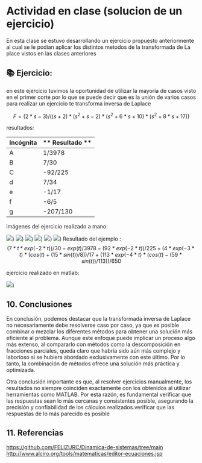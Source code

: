 # Actividad en clase (solucion de un ejercicio)
En esta clase se estuvo desarrollando un ejercicio propuesto anteriormente al cual se le podian aplicar los distintos metodos de la transformada de La place vistos en las clases anteriores



## 📚 Ejercicio:
en este ejercicio tuvimos la oportunidad de utilizar la mayoría de casos visto en el primer corte por lo que se puede decir que es la unión de varios casos para realizar un ejercicio te transforma inversa de Laplace

$$F=(2*s-3)/((s+2)*(s^2+s-2)*(s^2+6*s+10)*(s^2+8*s+17))$$

resultados:

| **Incógnita** | ** Resultado **  |
|---------------|------------------|
|       A       |      1/3978      |
|       B       |     7/30         |
|       C       |      -92/225     |
|       d       |      7/34        |
|       e       |    -1/17         |
|       f       |      -6/5        |
|       g       |      -207/130    |


imágenes del ejercicio realizado a mano:

![](https://github.com/FELIZURC/Dinamica-de-sistemas/blob/main/WhatsApp%20Image%202025-03-11%20at%2010.40.56%20PM.jpeg))
![](https://github.com/FELIZURC/Dinamica-de-sistemas/blob/main/WhatsApp%20Image%202025-03-11%20at%2010.41.24%20PM.jpeg))
![](https://github.com/FELIZURC/Dinamica-de-sistemas/blob/main/WhatsApp%20Image%202025-03-11%20at%2010.42.06%20PM.jpeg))
![](https://github.com/FELIZURC/Dinamica-de-sistemas/blob/main/WhatsApp%20Image%202025-03-11%20at%2010.42.22%20PM.jpeg))
![](https://github.com/FELIZURC/Dinamica-de-sistemas/blob/main/WhatsApp%20Image%202025-03-11%20at%2010.42.43%20PM.jpeg))
![](https://github.com/FELIZURC/Dinamica-de-sistemas/blob/main/WhatsApp%20Image%202025-03-11%20at%2010.43.01%20PM.jpeg))
Resultado del ejemplo : $$(7*t*exp(-2*t))/30 - exp(t)/3978 - (92*exp(-2*t))/225 + (4*exp(-3*t)*(cos(t) + (15*sin(t))/8))/17 + (113*exp(-4*t)*(cos(t) - (59*sin(t))/113))/650 $$

ejercicio realizado en matlab:

![](https://github.com/FELIZURC/Dinamica-de-sistemas/blob/main/Figure_7.1_page-0001.jpg))

## 10. Conclusiones
En conclusión, podemos destacar que la transformada inversa de Laplace no necesariamente debe resolverse caso por caso, ya que es posible combinar o mezclar los diferentes métodos para obtener una solución más eficiente al problema. Aunque este enfoque puede implicar un proceso algo más extenso, al compararlo con métodos como la descomposición en fracciones parciales, queda claro que habría sido aún más complejo y laborioso si se hubiera abordado exclusivamente con este último. Por lo tanto, la combinación de métodos ofrece una solución más práctica y optimizada.

Otra conclusión importante es que, al resolver ejercicios manualmente, los resultados no siempre coinciden exactamente con los obtenidos al utilizar herramientas como MATLAB. Por esta razón, es fundamental verificar que las respuestas sean lo más cercanas y consistentes posible, asegurando la precisión y confiabilidad de los cálculos realizados.verificar que las respuestas de lo más parecido es posible

## 11. Referencias
https://github.com/FELIZURC/Dinamica-de-sistemas/tree/main
http://www.alciro.org/tools/matematicas/editor-ecuaciones.jsp

